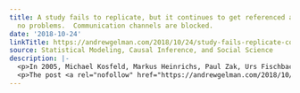 ```yaml
---
title: A study fails to replicate, but it continues to get referenced as if it had
  no problems.  Communication channels are blocked.
date: '2018-10-24'
linkTitle: https://andrewgelman.com/2018/10/24/study-fails-replicate-continues-get-referenced-no-problems-communication-channels-blocked/
source: Statistical Modeling, Causal Inference, and Social Science
description: |-
  <p>In 2005, Michael Kosfeld, Markus Heinrichs, Paul Zak, Urs Fischbacher, and Ernst Fehr published a paper, &#8220;Oxytocin increases trust in humans.&#8221; According to Google, that paper has been cited 3389 times. In 2015, Gideon Nave, Colin Camerer, and Michael McCullough published a paper, &#8220;Does Oxytocin Increase Trust in Humans? A Critical Review of Research,&#8221; where [&#8230;]</p>
  <p>The post <a rel="nofollow" href="https://andrewgelman.com/2018/10/24/study-fails-replicate-conti
---
```

